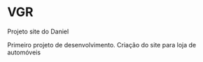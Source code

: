 # VGR
 Projeto site do Daniel

 Primeiro projeto de desenvolvimento. Criação do site para loja de automóveis
